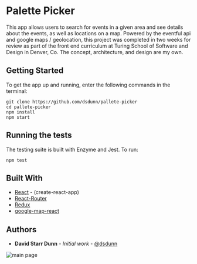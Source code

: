 # Palette Picker

This app allows users to search for events in a given area and see details about the events, as well as locations on a map. Powered by the eventful api and google maps / geolocation, this project was completed in two weeks for review as part of the front end curriculum at Turing School of Software and Design in Denver, Co. The concept, architecture, and design are my own.

## Getting Started

To get the app up and running, enter the following commands in the terminal:

```
git clone https://github.com/dsdunn/pallete-picker
cd pallete-picker
npm install
npm start
```

## Running the tests

The testing suite is built with Enzyme and Jest. To run:

```
npm test
```


## Built With

* [React](https://reactjs.org/) - (create-react-app)
* [React-Router](https://reacttraining.com/react-router/web/guides/philosophy) 
* [Redux](https://redux.js.org/)
* [google-map-react](https://www.npmjs.com/package/google-map-react) 


## Authors

* **David Starr Dunn** - *Initial work* - [@dsdunn](https://github.com/dsdunn)


![main page]()


